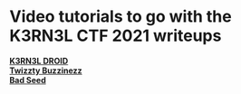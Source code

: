 # Video tutorials to go with the K3RN3L CTF 2021 writeups
**[K3RN3L DROID](https://youtu.be/q7kiBMgNEy0)**<br>
**[Twizzty Buzzinezz](https://youtu.be/jSyLy_SfoyQ)**<br>
**[Bad Seed](https://youtu.be/-hlJFrZn87A)**
